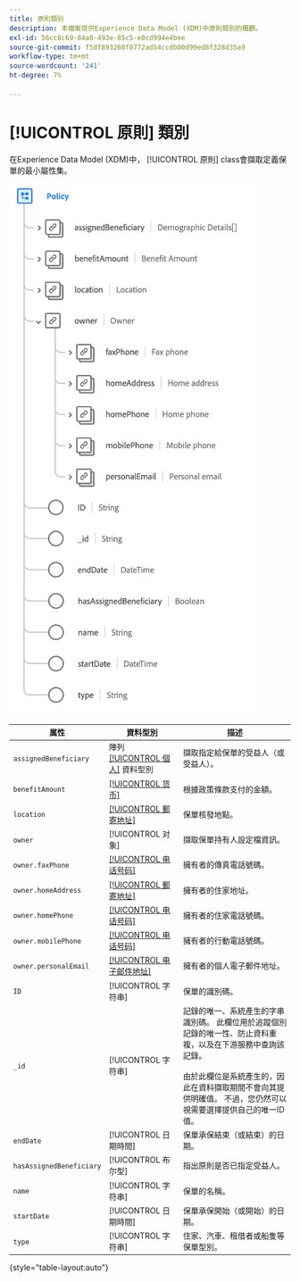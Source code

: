 ```yaml
---
title: 原則類別
description: 本檔案提供Experience Data Model (XDM)中原則類別的概觀。
exl-id: 56cc8c69-84a0-493e-85c5-e0cd994e4bee
source-git-commit: f5df893260f0772ad54ccdb00d99ed8f328d35a9
workflow-type: tm+mt
source-wordcount: '241'
ht-degree: 7%

---
```


# [!UICONTROL 原則] 類別

在Experience Data Model (XDM)中， [!UICONTROL 原則] class會擷取定義保單的最小屬性集。

![](../images/classes/policy.png)

| 属性 | 資料型別 | 描述 |
| --- | --- | --- |
| `assignedBeneficiary` | 陣列 [[!UICONTROL 個人]](../data-types/person.md) 資料型別 | 擷取指定給保單的受益人（或受益人）。 |
| `benefitAmount` | [[!UICONTROL 货币]](../data-types/currency.md) | 根據政策條款支付的金額。 |
| `location` | [[!UICONTROL 郵寄地址]](../data-types/postal-address.md) | 保單核發地點。 |
| `owner` | [!UICONTROL 对象] | 擷取保單持有人設定檔資訊。 |
| `owner.faxPhone` | [[!UICONTROL 电话号码]](../data-types/phone-number.md) | 擁有者的傳真電話號碼。 |
| `owner.homeAddress` | [[!UICONTROL 郵寄地址]](../data-types/postal-address.md) | 擁有者的住家地址。 |
| `owner.homePhone` | [[!UICONTROL 电话号码]](../data-types/phone-number.md) | 擁有者的住家電話號碼。 |
| `owner.mobilePhone` | [[!UICONTROL 电话号码]](../data-types/phone-number.md) | 擁有者的行動電話號碼。 |
| `owner.personalEmail` | [[!UICONTROL 电子邮件地址]](../data-types/email-address.md) | 擁有者的個人電子郵件地址。 |
| `ID` | [!UICONTROL 字符串] | 保單的識別碼。 |
| `_id` | [!UICONTROL 字符串] | 記錄的唯一、系統產生的字串識別碼。 此欄位用於追蹤個別記錄的唯一性、防止資料重複，以及在下游服務中查詢該記錄。<br><br>由於此欄位是系統產生的，因此在資料擷取期間不會向其提供明確值。 不過，您仍然可以視需要選擇提供自己的唯一ID值。 |
| `endDate` | [!UICONTROL 日期時間] | 保單承保結束（或結束）的日期。 |
| `hasAssignedBeneficiary` | [!UICONTROL 布尔型] | 指出原則是否已指定受益人。 |
| `name` | [!UICONTROL 字符串] | 保單的名稱。 |
| `startDate` | [!UICONTROL 日期時間] | 保單承保開始（或開始）的日期。 |
| `type` | [!UICONTROL 字符串] | 住家、汽車、租借者或船隻等保單型別。 |

{style="table-layout:auto"}
